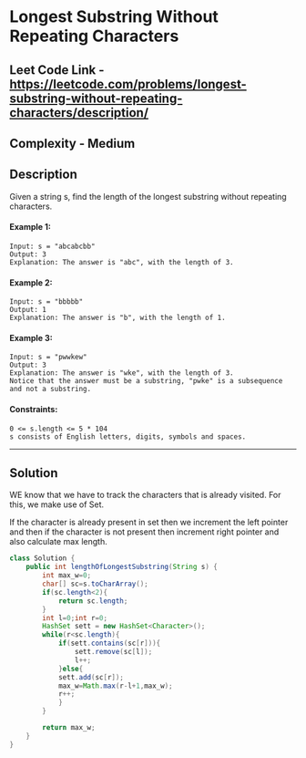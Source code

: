 # Longest Substring Without Repeating Characters

## Leet Code Link - https://leetcode.com/problems/longest-substring-without-repeating-characters/description/
## Complexity - Medium

## Description
Given a string s, find the length of the longest 
substring
 without repeating characters.

 

#### Example 1:
```
Input: s = "abcabcbb"
Output: 3
Explanation: The answer is "abc", with the length of 3.
```
#### Example 2:
```
Input: s = "bbbbb"
Output: 1
Explanation: The answer is "b", with the length of 1.
```
#### Example 3:
```
Input: s = "pwwkew"
Output: 3
Explanation: The answer is "wke", with the length of 3.
Notice that the answer must be a substring, "pwke" is a subsequence and not a substring.
 ```

#### Constraints:
```
0 <= s.length <= 5 * 104
s consists of English letters, digits, symbols and spaces.
```
---
## Solution
WE know that we have to track the characters that is already visited. For this, we make use of Set.

If the character is already present in set then we increment the left pointer and then if the character is not present then increment right pointer and also calculate max length.

```java
class Solution {
    public int lengthOfLongestSubstring(String s) {
        int max_w=0;
        char[] sc=s.toCharArray();
        if(sc.length<2){
            return sc.length;
        }
        int l=0;int r=0;
        HashSet sett = new HashSet<Character>();
        while(r<sc.length){
            if(sett.contains(sc[r])){
                sett.remove(sc[l]);
                l++;
            }else{
            sett.add(sc[r]);
            max_w=Math.max(r-l+1,max_w);
            r++;
            }
        }

        return max_w;
    }
}
```
